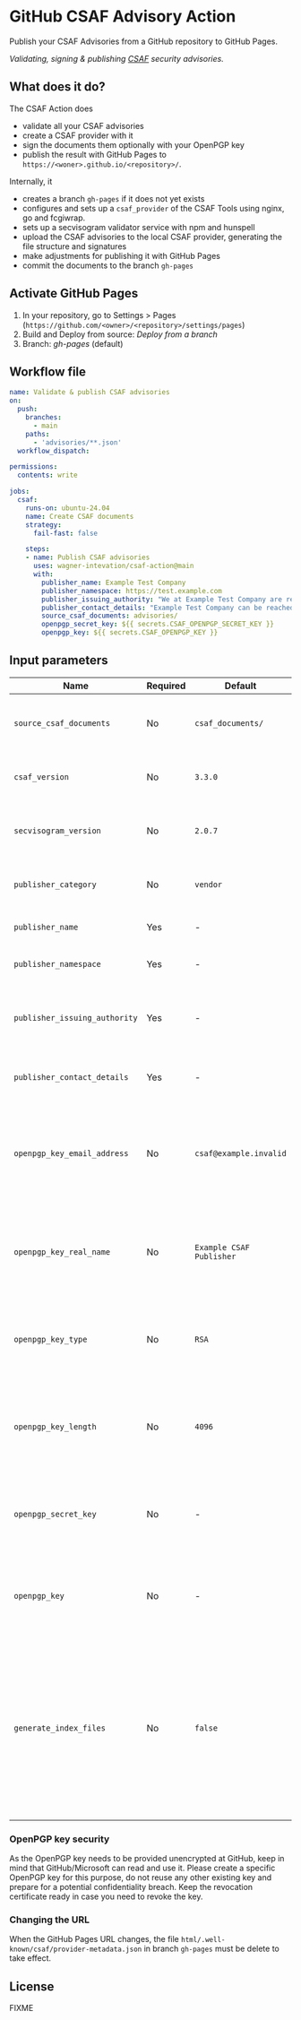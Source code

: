 # GitHub CSAF Advisory Action
Publish your CSAF Advisories from a GitHub repository to GitHub Pages.

*Validating, signing & publishing [CSAF](https://docs.oasis-open.org/csaf/csaf/v2.0/csaf-v2.0.html) security advisories.*

## What does it do?

The CSAF Action does

* validate all your CSAF advisories
* create a CSAF provider with it
* sign the documents them optionally with your OpenPGP key
* publish the result with GitHub Pages to `https://<woner>.github.io/<repository>/`.

Internally, it

- creates a branch `gh-pages` if it does not yet exists
- configures and sets up a `csaf_provider` of the CSAF Tools using nginx, go and fcgiwrap.
- sets up a secvisogram validator service with npm and hunspell
- upload the CSAF advisories to the local CSAF provider, generating the file structure and signatures
- make adjustments for publishing it with GitHub Pages
- commit the documents to the branch `gh-pages`

## Activate GitHub Pages

1. In your repository, go to Settings > Pages (`https://github.com/<owner>/<repository>/settings/pages`)
2. Build and Deploy from source: *Deploy from a branch*
3. Branch: *gh-pages* (default)

## Workflow file

```yaml
name: Validate & publish CSAF advisories
on:
  push:
    branches:
      - main
    paths:
      - 'advisories/**.json'
  workflow_dispatch:

permissions:
  contents: write

jobs:
  csaf:
    runs-on: ubuntu-24.04
    name: Create CSAF documents
    strategy:
      fail-fast: false

    steps:
    - name: Publish CSAF advisories
      uses: wagner-intevation/csaf-action@main
      with:
        publisher_name: Example Test Company
        publisher_namespace: https://test.example.com
        publisher_issuing_authority: "We at Example Test Company are responsible for publishing and maintaining Product Test."
        publisher_contact_details: "Example Test Company can be reached at contact_us@example.com or via our website at https://test.example.com/contact."
        source_csaf_documents: advisories/
        openpgp_secret_key: ${{ secrets.CSAF_OPENPGP_SECRET_KEY }}
        openpgp_key: ${{ secrets.CSAF_OPENPGP_KEY }}
```

## Input parameters

| Name | Required | Default | Description |
|------|----------|---------|-------------|
| `source_csaf_documents` | No | `csaf_documents/` | Directory to the Source CSAF Advisory JSON files. |
| `csaf_version` | No | `3.3.0` | The version of the gocsaf/csaf tool suite. |
| `secvisogram_version` | No | `2.0.7` | Version of the secvisogram validator service. |
| `publisher_category` | No | `vendor` | The category of the CSAF Publisher. |
| `publisher_name` | Yes | - | Name of the CSAF Publisher. |
| `publisher_namespace` | Yes | - | URL of the CSAF Publisher. |
| `publisher_issuing_authority` | Yes | - | Description of the Issuing Authority of the CSAF Publisher. |
| `publisher_contact_details` | Yes | - | Contact details of the CSAF Publisher. |
| `openpgp_key_email_address` | No | `csaf@example.invalid` | If the OpenPGP is to be generated on the fly, this is the associated e-mail address. |
| `openpgp_key_real_name` | No | `Example CSAF Publisher` | If the OpenPGP is to be generated on the fly, this is the associated real name. |
| `openpgp_key_type` | No | `RSA` | If the OpenPGP is to be generated on the fly, this is the key type. |
| `openpgp_key_length` | No | `4096` | If the OpenPGP is to be generated on the fly, this is the key length in bits. |
| `openpgp_secret_key` | No | - | The armored OpenPGP secret key, provided as GitHub secret. |
| `openpgp_key` | No | - | The armored OpenPGP public key, provided as GitHub secret. |
| `generate_index_files` | No | `false` | Generate index.html files in .well-known/csaf/ for easier navigation in the browser. Otherwise GitHub will give 404s when accessing the directories directly. |

### OpenPGP key security

As the OpenPGP key needs to be provided unencrypted at GitHub, keep in mind that GitHub/Microsoft can read and use it.
Please create a specific OpenPGP key for this purpose, do not reuse any other existing key and prepare for a potential confidentiality breach.
Keep the revocation certificate ready in case you need to revoke the key.

### Changing the URL

When the GitHub Pages URL changes, the file `html/.well-known/csaf/provider-metadata.json` in branch `gh-pages` must be delete to take effect.

## License

FIXME
